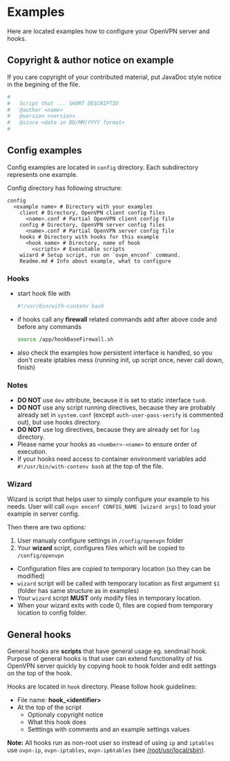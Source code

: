 # Examples

Here are located examples how to configure your OpenVPN server and hooks.

## Copyright & author notice on example

If you care copyright of your contributed material, put JavaDoc style notice in the begining of the file.

``` bash
#
#   Script that ... SHORT DESCRIPTIO
#   @author <name>
#   @version <version>
#   @since <date in DD/MM/YYYY format>
#
```

## Config examples

Config examples are located in `config` directory. Each subdirectory represents one example.  

Config directory has following structure:  

```
config
  <example name> # Directory with your examples
    client # Directory, OpenVPN client config files
      <name>.conf # Partial OpenVPN client config file
    config # Directory, OpenVPN server config files
      <name>.conf # Partial OpenVPN server config file
    hooks # Directory with hooks for this example
      <hook name> # Directory, name of hook
        <scripts> # Executable scripts
    wizard # Setup script, run on `ovpn_enconf` command.
    Readme.md # Info about example, what to configure
```

### Hooks

- start hook file with

  ``` bash
  #!/usr/bin/with-contenv bash
  ```

- if hooks call any **firewall** related commands add after above code and before any commands

  ``` bash
  source /app/hookBaseFirewall.sh
  ```

- also check the examples how persistent interface is handled, so you don't create iptables mess (running init, up script once, never call down, finish)

### Notes

- **DO NOT** use `dev` attribute, because it is set to static interface `tun0`.
- **DO NOT** use any script running directives, because they are probably already set in `system.conf` (except `auth-user-pass-verify` is commented out), but use hooks directory.
- **DO NOT** use log directives, because they are already set for `log` directory.
- Please name your hooks as `<number>-<name>` to ensure order of execution.
- If your hooks need access to container environment variables add `#!/usr/bin/with-contenv bash` at the top of the file.

### Wizard

Wizard is script that helps user to simply configure your example to his needs.
User will call `ovpn enconf CONFIG_NAME [wizard args]` to load your example in server config.  

Then there are two options:

1. User manualy configure settings in `/config/openvpn` folder
2. Your **wizard** script, configures files which will be copied to `/config/openvpn`
  - Configuration files are copied to temporary location (so they can be modified)
  - `wizard` script will be called with temporary location as first argument `$1` (folder has same structure as in examples)
  - Your `wizard` script **MUST** only modify files in temporary location.
  - When your wizard exits with code 0, files are copied from temporary location to config folder.

## General hooks

General hooks are **scripts** that have general usage eg. sendmail hook. Purpose of general hooks is that user can extend
functionality of his OpenVPN server quickly by copying hook to hook folder and edit settings on the top of the hook.

Hooks are located in `hook` directory. Please follow hook guidelines:

- File name: **hook_\<identifier\>**  
- At the top of the script
  - Optionaly copyright notice
  - What this hook does
  - Setttings with comments and an example settings values

**Note:** All hooks run as non-root user so instead of using `ip` and `iptables` use `ovpn-ip`, `ovpn-iptables`, `ovpn-ip6tables` (see [/root/usr/local/sbin](/usr/local/sbin)).
